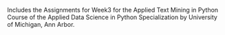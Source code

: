 

Includes the Assignments for Week3 for the Applied Text Mining in Python Course of the Applied Data Science in Python Specialization by University of Michigan, Ann Arbor.
